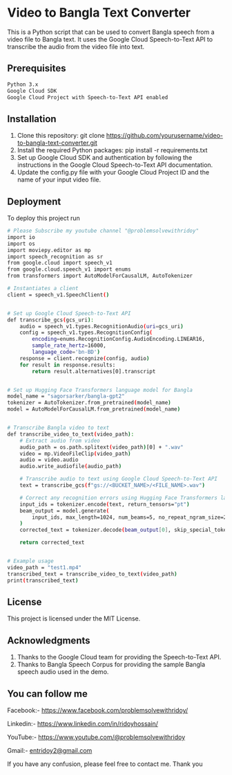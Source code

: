 # Video to Bangla Text Converter
This is a Python script that can be used to convert Bangla speech from a video file to Bangla text. It uses the Google Cloud Speech-to-Text API to transcribe the audio from the video file into text.

## Prerequisites
```bash
Python 3.x
Google Cloud SDK
Google Cloud Project with Speech-to-Text API enabled
```

## Installation
1. Clone this repository: git clone https://github.com/yourusername/video-to-bangla-text-converter.git
2. Install the required Python packages: pip install -r requirements.txt
3. Set up Google Cloud SDK and authentication by following the instructions in the Google Cloud Speech-to-Text API documentation.
4. Update the config.py file with your Google Cloud Project ID and the name of your input video file.

## Deployment

To deploy this project run

```bash
# Please Subscribe my youtube channel "@problemsolvewithridoy"
import io
import os
import moviepy.editor as mp
import speech_recognition as sr
from google.cloud import speech_v1
from google.cloud.speech_v1 import enums
from transformers import AutoModelForCausalLM, AutoTokenizer

# Instantiates a client
client = speech_v1.SpeechClient()


# Set up Google Cloud Speech-to-Text API
def transcribe_gcs(gcs_uri):
    audio = speech_v1.types.RecognitionAudio(uri=gcs_uri)
    config = speech_v1.types.RecognitionConfig(
        encoding=enums.RecognitionConfig.AudioEncoding.LINEAR16,
        sample_rate_hertz=16000,
        language_code='bn-BD')
    response = client.recognize(config, audio)
    for result in response.results:
        return result.alternatives[0].transcript


# Set up Hugging Face Transformers language model for Bangla
model_name = "sagorsarker/bangla-gpt2"
tokenizer = AutoTokenizer.from_pretrained(model_name)
model = AutoModelForCausalLM.from_pretrained(model_name)


# Transcribe Bangla video to text
def transcribe_video_to_text(video_path):
    # Extract audio from video
    audio_path = os.path.splitext(video_path)[0] + ".wav"
    video = mp.VideoFileClip(video_path)
    audio = video.audio
    audio.write_audiofile(audio_path)

    # Transcribe audio to text using Google Cloud Speech-to-Text API
    text = transcribe_gcs(f"gs://<BUCKET_NAME>/<FILE_NAME>.wav")

    # Correct any recognition errors using Hugging Face Transformers language model for Bangla
    input_ids = tokenizer.encode(text, return_tensors="pt")
    beam_output = model.generate(
        input_ids, max_length=1024, num_beams=5, no_repeat_ngram_size=2, early_stopping=True
    )
    corrected_text = tokenizer.decode(beam_output[0], skip_special_tokens=True)

    return corrected_text


# Example usage
video_path = "test1.mp4"
transcribed_text = transcribe_video_to_text(video_path)
print(transcribed_text)
```



## License
This project is licensed under the MIT License.

## Acknowledgments
1. Thanks to the Google Cloud team for providing the Speech-to-Text API.
2. Thanks to Bangla Speech Corpus for providing the sample Bangla speech audio used in the demo.

## You can follow me

Facebook:- https://www.facebook.com/problemsolvewithridoy/

Linkedin:- https://www.linkedin.com/in/ridoyhossain/

YouTube:- https://www.youtube.com/@problemsolvewithridoy

Gmail:- entridoy2@gmail.com

If you have any confusion, please feel free to contact me. Thank you
